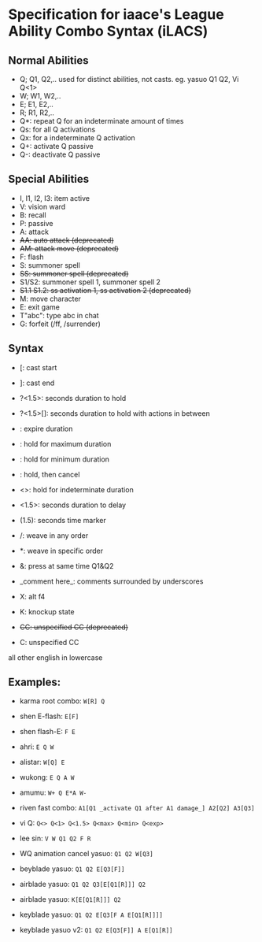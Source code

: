 # Specification for iaace's League Ability Combo Syntax (iLACS)

## Normal Abilities
- Q; Q1, Q2,.. used for distinct abilities, not casts. eg. yasuo Q1 Q2, Vi Q<1>
- W; W1, W2,..
- E; E1, E2,..
- R; R1, R2,..
- Q*: repeat Q for an indeterminate amount of times
- Qs: for all Q activations
- Qx: for a indeterminate Q activation
- Q+: activate Q passive
- Q-: deactivate Q passive

## Special Abilities
- I, I1, I2, I3: item active
- V: vision ward
- B: recall
- P: passive
- A: attack
- ~~AA: auto attack (deprecated)~~
- ~~AM: attack move (deprecated)~~
- F: flash
- S: summoner spell
- ~~SS: summoner spell (deprecated)~~
- S1/S2: summoner spell 1, summoner spell 2
- ~~S1.1 S1.2: ss activation 1, ss activation 2 (deprecated)~~
- M: move character
- E: exit game
- T"abc": type abc in chat
- G: forfeit (/ff, /surrender)


## Syntax
- [: cast start
- ]: cast end
- ?<1.5>: seconds duration to hold
- ?<1.5>[]: seconds duration to hold with actions in between
- <exp>: expire duration
- <max>: hold for maximum duration
- <min>: hold for minimum duration
- <cxl>: hold, then cancel
- <>: hold for indeterminate duration
- <1.5>: seconds duration to delay
- (1.5): seconds time marker
- /: weave in any order
- *: weave in specific order
- &: press at same time Q1&Q2
- \_comment here\_: comments surrounded by underscores
- X: alt f4

- K: knockup state
- ~~CC: unspecified CC (deprecated)~~
- C: unspecified CC

all other english in lowercase

## Examples:

- karma root combo: `W[R] Q`
- shen E-flash: `E[F]`
- shen flash-E: `F E`
- ahri: `E Q W`
- alistar: `W[Q] E`
- wukong: `E Q A W`
- amumu: `W+ Q E*A W-`
- riven fast combo: `A1[Q1 _activate Q1 after A1 damage_] A2[Q2] A3[Q3]`
- vi Q: `Q<> Q<1> Q<1.5> Q<max> Q<min> Q<exp>`
- lee sin: `V W Q1 Q2 F R`


- WQ animation cancel yasuo: `Q1 Q2 W[Q3]`
- beyblade yasuo: `Q1 Q2 E[Q3[F]]`
- airblade yasuo: `Q1 Q2 Q3[E[Q1[R]]] Q2`
- airblade yasuo: `K[E[Q1[R]]] Q2`
- keyblade yasuo: `Q1 Q2 E[Q3[F A E[Q1[R]]]]`
- keyblade yasuo v2: `Q1 Q2 E[Q3[F]] A E[Q1[R]]`